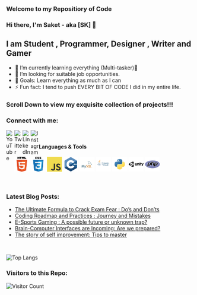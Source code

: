 ### Welcome to my Repositiory of Code
### Hi there, I'm Saket - aka [SK] 👋
## I am Student , Programmer, Designer , Writer and Gamer
- 🌱 I’m currently learning everything (Multi-tasker)🤣
- 👯 I’m looking for suitable job opportunities.
- 🥅 Goals: Learn everything as much as I can
- ⚡ Fun fact: I tend to push EVERY BIT OF CODE I did in my entire life.

### Scroll Down to view my exquisite collection of projects!!!

### Connect with me:

[<img align="left" alt="YouTube" width="22px" src="https://img.icons8.com/color/48/000000/youtube-play.png" />][youtube]
[<img align="left" alt="Twitter" width="22px" src="https://img.icons8.com/color/48/000000/twitter--v1.png" />][twitter]
[<img align="left" alt="LinkedIn" width="22px" src="https://img.icons8.com/color/48/000000/linkedin.png" />][linkedin]
[<img align="left" alt="Instagram" width="22px" src="https://img.icons8.com/color/48/000000/instagram-new.png" />][instagram]

<br>

#### Languages & Tools

<code><img height="40" src="https://raw.githubusercontent.com/github/explore/80688e429a7d4ef2fca1e82350fe8e3517d3494d/topics/html/html.png"></code>
<code><img height="40" src="https://raw.githubusercontent.com/github/explore/80688e429a7d4ef2fca1e82350fe8e3517d3494d/topics/css/css.png"></code>
<code><img height="40" src="https://raw.githubusercontent.com/github/explore/80688e429a7d4ef2fca1e82350fe8e3517d3494d/topics/javascript/javascript.png"></code>
<code><img height="40" src="https://raw.githubusercontent.com/github/explore/80688e429a7d4ef2fca1e82350fe8e3517d3494d/topics/cpp/cpp.png"></code>
<code><img height="40" src="https://raw.githubusercontent.com/github/explore/80688e429a7d4ef2fca1e82350fe8e3517d3494d/topics/mysql/mysql.png"></code>
<code><img height="40" src="https://raw.githubusercontent.com/github/explore/80688e429a7d4ef2fca1e82350fe8e3517d3494d/topics/java/java.png"></code>
<code><img height="40" src="https://raw.githubusercontent.com/github/explore/5c058a388828bb5fde0bcafd4bc867b5bb3f26f3/topics/python/python.png"></code>
<code><img height="40" src="https://raw.githubusercontent.com/github/explore/80688e429a7d4ef2fca1e82350fe8e3517d3494d/topics/unity/unity.png"></code>
<code><img height="40" src="https://raw.githubusercontent.com/github/explore/80688e429a7d4ef2fca1e82350fe8e3517d3494d/topics/php/php.png"></code>


<br>

### Latest Blog Posts:

- [The Ultimate Formula to Crack Exam Fear : Do’s and Don’ts](https://saket910.medium.com/the-ultimate-formula-to-crack-exam-fear-dos-and-don-ts-7dd5df503b1)
- [Coding Roadmap and Practices : Journey and Mistakes](https://saket910.medium.com/coding-roadmap-and-practices-journey-and-mistakes-3cb31a2d6d81)
- [E-Sports Gaming : A possible future or unknown trap?](https://saket910.medium.com/e-sports-gaming-a-possible-future-or-unknown-trap-147962c36701)
- [Brain-Computer Interfaces are Incoming: Are we prepared?](https://saket910.medium.com/brain-computer-interfaces-are-incoming-are-we-prepared-9fac26514a4e)
- [The story of self improvement: Tips to master](https://saket910.medium.com/the-story-of-self-improvement-tips-to-master-5d392c040353)
<br>


![Top Langs](https://github-readme-stats.vercel.app/api/top-langs/?username=SAKET-SK&layout=compact&theme=radical)

### Visitors to this Repo:
![Visitor Count](https://profile-counter.glitch.me/SAKET-SK/count.svg)


[twitter]: https://twitter.com/saketkhopkar478
[youtube]: https://www.youtube.com/channel/UCkMeHfoT2WhxWE3RWjD1JcQ
[instagram]: https://instagram.com/mystic.saket_910
[linkedin]: https://www.linkedin.com/in/saket-khopkar-336684198/

